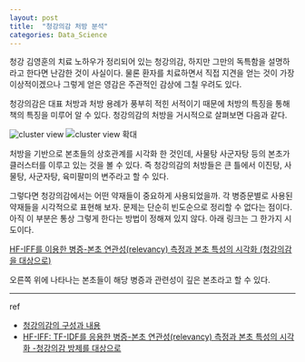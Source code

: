 ```yaml
---
layout: post
title:  "청강의감 처방 분석"
categories: Data_Science
---
```


청강 김영훈의 치료 노하우가 정리되어 있는 청강의감, 하지만 그만의 독특함을 설명하라고 한다면 난감한 것이 사실이다. 물론 환자를 치료하면서 직접 지견을 얻는 것이 가장 이상적이겠으나 그렇게 얻은 영감은 주관적인 감상에 그칠 우려도 있다.

청강의감은 대표 처방과 처방 용례가 풍부히 적힌 서적이기 때문에 처방의 특징을 통해 책의 특징을 미루어 알 수 있다. 청강의감의 처방을 거시적으로 살펴보면 다음과 같다.

![cluster view](https://research.pinedance.click/data/images/CheongKangEuiGam/ClusterDensity.png)
![cluster view 확대](https://research.pinedance.click/data/images/CheongKangEuiGam/ClusterDensity2.png)

처방을 기반으로 본초들의 상호관계를 시각화 한 것인데, 사물탕 사군자탕 등의 본초가 클러스터를 이루고 있는 것을 볼 수 있다. 즉 청강의감의 처방들은 큰 틀에서 이진탕, 사물탕, 사군자탕, 육미팔미의 변주라고 할 수 있다.

그렇다면 청강의감에서는 어떤 약재들이 중요하게 사용되었을까. 각 병증문별로 사용된 약재들을 시각적으로 표현해 보자. 문제는 단순히 빈도순으로 정리할 수 없다는 점이다. 아직 이 부분은 통상 그렇게 한다는 방법이 정해져 있지 않다. 아래 링크는 그 한가지 시도이다.

[HF-IFF를 이용한 병증-본초 연관성(relevancy) 측정과 본초 특성의 시각화 (청강의감을 대상으로)](http://115.68.184.81:3838/2015CGAnalysis/HF-IFF-demo/)

오른쪽 위에 나타나는 본초들이 해당 병증과 관련성이 깊은 본초라고 할 수 있다.

***

ref

- [청강의감의 구성과 내용](https://goo.gl/2HG6LC)
- [HF-IFF: TF-IDF를 응용한 병증-본초 연관성(relevancy) 측정과 본초 특성의 시각화 -청강의감 방제를 대상으로](http://dx.doi.org/10.6116/kjh.2015.30.3.63.)
